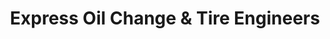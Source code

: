 ---
title: "Express Oil Change & Tire Engineers"
url: /pflugerville/express-oil-change-und-tire-engineers/
shop: Reifen
---